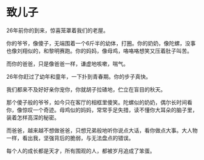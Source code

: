 # 致儿子

26年前你的到来，惊喜笼罩着我们的老屋。

你的爷爷，像傻子，无端围着一个6斤半的幼体，打圈。你的奶奶，像陀螺，没事也像刘翔似的，和黎明赛跑。你的妈妈，像母鸡，咯咯咯想笑又压着肚子叫苦。

而你的爸爸，只是像爸爸一样，谦虚地咳嗽，喘气。

26年你赶过了幼年和童年，一下扑到青春期。你的步子真快。

我们都来不及好好亲你宠你，你就胡子拉碴地，伫立在盲目的秋天。

那个傻子般的爷爷，如今只在客厅的相框里傻笑。陀螺似的奶奶，偶尔长时间看你，像惊叹一个奇迹。母鸡似的妈妈，常常手足失措，读不懂你大耳朵的脑子里，装着怎样高深的秘密。

而爸爸，越来越不想做爸爸，只想兄弟般地听你说点大话，看你做点大事。大人物一样，看出我，坚强背后的脆弱，与无法盘点的错误。

每个人的成长都是天才，所有围观的人，都被岁月追成了笨蛋。